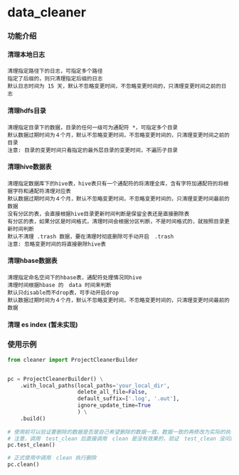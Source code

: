 # data_cleaner

### 功能介绍

#### 清理本地日志
    清理指定路径下的日志，可指定多个路径
    指定了后缀的，则只清理指定后缀的日志
    默认日志时间为 15 天，默认不忽略变更时间，不忽略变更时间的，只清理变更时间之前的日志

#### 清理hdfs目录
    清理指定目录下的数据，目录的任何一级可为通配符 *，可指定多个目录
    默认数据过期时间为４个月，默认不忽略变更时间，不忽略变更时间的，只清理变更时间之前的目录
    注意: 目录的变更时间只看指定的最外层目录的变更时间，不遍历子目录

#### 清理hive数据表
    清理指定数据库下的hive表，hive表只有一个通配符的将清理全库，含有字符加通配符的将根据字符和通配符清理对应表
    默认数据过期时间为４个月，默认不忽略变更时间，不忽略变更时间的，只清理变更时间最前的数据
    没有分区的表，会直接根据hive目录更新时间判断是保留全表还是直接删除表
    有分区的表，如果分区是时间格式，清理时间会根据分区判断，不是时间格式的，就按照目录更新时间判断
    默认不清理 .trash 数据，要在清理时彻底删除可手动开启　.trash
    注意: 忽略变更时间的将直接删除hive表

#### 清理hbase数据表
    清理指定命名空间下的hbase表，通配符处理情况同hive
    清理时间根据hbase 的　data 时间来判断
    默认只disable而不drop表，可手动开启drop
    默认数据过期时间为４个月，默认不忽略变更时间，不忽略变更时间的，只清理变更时间最前的数据

#### 清理 es index (暂未实现)

### 使用示例

```python
from cleaner import ProjectCleanerBuilder


pc = ProjectCleanerBuilder() \
    .with_local_paths(local_paths='your_local_dir',
                      delete_all_file=False,
                      default_suffix=['.log', '.out'],
                      ignore_update_time=True
                      ) \
    .build()
    
# 使用前可以验证要删除的数据是否是自己希望删除的数据一致，数据一致的再修改为实际的执行
# 注意，调用　test_clean 后直接调用　clean 是没有效果的，验证　test_clean 没问题后，需注释掉，直接调用 clean 
pc.test_clean()

# 正式使用中调用　clean 执行删除
pc.clean()

```
